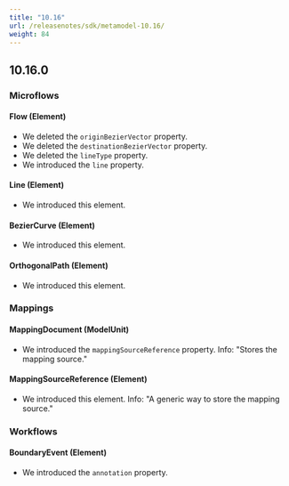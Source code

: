 ```yaml
---
title: "10.16"
url: /releasenotes/sdk/metamodel-10.16/
weight: 84
---
```


## 10.16.0

### Microflows

#### Flow (Element)
* We deleted the `originBezierVector` property. 
* We deleted the `destinationBezierVector` property. 
* We deleted the `lineType` property. 
* We introduced the `line` property. 

#### Line (Element)
* We introduced this element. 

#### BezierCurve (Element)
* We introduced this element. 

#### OrthogonalPath (Element)
* We introduced this element. 

### Mappings

#### MappingDocument (ModelUnit)
* We introduced the `mappingSourceReference` property. Info: "Stores the mapping source."

#### MappingSourceReference (Element)
* We introduced this element. Info: "A generic way to store the mapping source."

### Workflows

#### BoundaryEvent (Element)
* We introduced the `annotation` property. 
